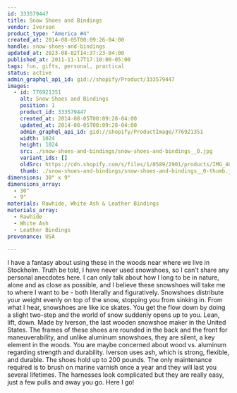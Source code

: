 ```yaml
---
id: 333579447
title: Snow Shoes and Bindings
vendor: Iverson
product_type: "America #4"
created_at: 2014-08-05T00:09:26-04:00
handle: snow-shoes-and-bindings
updated_at: 2023-08-02T14:37:23-04:00
published_at: 2011-11-17T17:10:00-05:00
tags: fun, gifts, personal, practical
status: active
admin_graphql_api_id: gid://shopify/Product/333579447
images:
  - id: 776921351
    alt: Snow Shoes and Bindings
    position: 1
    product_id: 333579447
    created_at: 2014-08-05T00:09:28-04:00
    updated_at: 2014-08-05T00:09:28-04:00
    admin_graphql_api_id: gid://shopify/ProductImage/776921351
    width: 1024
    height: 1024
    src: ./snow-shoes-and-bindings/snow-shoes-and-bindings__0.jpg
    variant_ids: []
    oldSrc: https://cdn.shopify.com/s/files/1/0589/2901/products/IMG_4863.jpeg?v=1407211768
    thumb: ./snow-shoes-and-bindings/snow-shoes-and-bindings__0-thumb.jpg
dimensions: 30" x 9"
dimensions_array:
  - 30"
  - 9"
materials: Rawhide, White Ash & Leather Bindings
materials_array:
  - Rawhide
  - White Ash
  - Leather Bindings
provenance: USA

---
```


I have a fantasy about using these in the woods near where we live in Stockholm. Truth be told, I have never used snowshoes, so I can't share any personal anecdotes here. I can only talk about how I long to be in nature, alone and as close as possible, and I believe these snowshoes will take me to where I want to be - both literally and figuratively. Snowshoes distribute your weight evenly on top of the snow, stopping you from sinking in. From what I hear, snowshoes are like ice skates. You get the flow down by doing a slight two-step and the world of snow suddenly opens up to you. Lean, lift, down. Made by Iverson, the last wooden snowshoe maker in the United States. The frames of these shoes are rounded in the back and the front for maneuverability, and unlike aluminum snowshoes, they are silent, a key element in the woods. You are maybe concerned about wood vs. aluminum regarding strength and durability. Iverson uses ash, which is strong, flexible, and durable. The shoes hold up to 200 pounds. The only maintenance required is to brush on marine varnish once a year and they will last you several lifetimes. The harnesses look complicated but they are really easy, just a few pulls and away you go. Here I go!